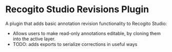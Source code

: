 # Recogito Studio Revisions Plugin

A plugin that adds basic annotation revision functionality to Recogito Studio:
* Allows users to make read-only annotations editable, by cloning them into the active layer.
* TODO: adds exports to serialize corrections in useful ways
